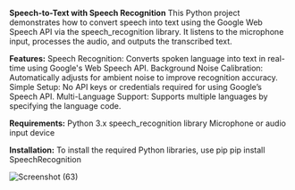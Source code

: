 **Speech-to-Text with Speech Recognition**
This Python project demonstrates how to convert speech into text using the Google Web Speech API via the speech_recognition library. It listens to the microphone input, processes the audio, and outputs the transcribed text.

**Features:**
Speech Recognition: Converts spoken language into text in real-time using Google's Web Speech API.
Background Noise Calibration: Automatically adjusts for ambient noise to improve recognition accuracy.
Simple Setup: No API keys or credentials required for using Google’s Speech API.
Multi-Language Support: Supports multiple languages by specifying the language code.

**Requirements:**
Python 3.x
speech_recognition library
Microphone or audio input device

**Installation:**
To install the required Python libraries, use pip
pip install SpeechRecognition

![Screenshot (63)](https://github.com/user-attachments/assets/151ce7c5-dbd5-4f17-b890-8c7d5d1764f1)

